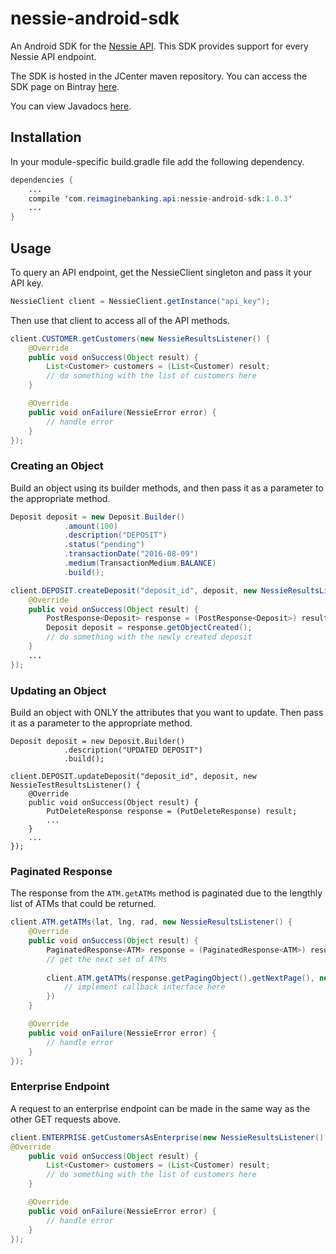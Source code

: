 # nessie-android-sdk

An Android SDK for the [Nessie API](http://api.reimaginebanking.com).  This SDK provides support for every Nessie API endpoint.  

The SDK is hosted in the JCenter maven repository.  You can access the SDK page on Bintray [here](https://bintray.com/mferraco/maven/NessieAndroidSDK).

You can view Javadocs [here](https://nessieisreal.github.io/nessie-android-sdk/).

## Installation  

In your module-specific build.gradle file add the following dependency.  

```java
dependencies {
	...
    compile 'com.reimaginebanking.api:nessie-android-sdk:1.0.3'
    ...
}
```

## Usage  

To query an API endpoint, get the NessieClient singleton and pass it your API key.

```java
NessieClient client = NessieClient.getInstance("api_key");
```

Then use that client to access all of the API methods.

```java
client.CUSTOMER.getCustomers(new NessieResultsListener() {
	@Override
	public void onSuccess(Object result) {
		List<Customer> customers = (List<Customer) result;
		// do something with the list of customers here
	}

	@Override
	public void onFailure(NessieError error) {
		// handle error
	}
});

```

### Creating an Object  

Build an object using its builder methods, and then pass it as a parameter to the appropriate method.

```java
Deposit deposit = new Deposit.Builder()
            .amount(100)
            .description("DEPOSIT")
            .status("pending")
            .transactionDate("2016-08-09")
            .medium(TransactionMedium.BALANCE)
            .build();

client.DEPOSIT.createDeposit("deposit_id", deposit, new NessieResultsListener() {
    @Override
    public void onSuccess(Object result) {
        PostResponse<Deposit> response = (PostResponse<Deposit>) result;
        Deposit deposit = response.getObjectCreated();
        // do something with the newly created deposit
    }
    ...
});
```

### Updating an Object

Build an object with ONLY the attributes that you want to update.  Then pass it as a parameter to the appropriate method.

```
Deposit deposit = new Deposit.Builder()
			.description("UPDATED DEPOSIT")
			.build();

client.DEPOSIT.updateDeposit("deposit_id", deposit, new NessieTestResultsListener() {
    @Override
    public void onSuccess(Object result) {
        PutDeleteResponse response = (PutDeleteResponse) result;
        ...
    }
    ...
});
```

### Paginated Response

The response from the `ATM.getATMs` method is paginated due to the lengthly list of ATMs that could be returned.

```java
client.ATM.getATMs(lat, lng, rad, new NessieResultsListener() {
	@Override
	public void onSuccess(Object result) {
		PaginatedResponse<ATM> response = (PaginatedResponse<ATM>) result;
		// get the next set of ATMs
		
		client.ATM.getATMs(response.getPagingObject().getNextPage(), new NessieResultsListener() {
			// implement callback interface here
		})
	}

	@Override
	public void onFailure(NessieError error) {
		// handle error
	}
});
```

### Enterprise Endpoint  

A request to an enterprise endpoint can be made in the same way as the other GET requests above.  

```java
client.ENTERPRISE.getCustomersAsEnterprise(new NessieResultsListener() {
@Override
	public void onSuccess(Object result) {
		List<Customer> customers = (List<Customer) result;
		// do something with the list of customers here
	}

	@Override
	public void onFailure(NessieError error) {
		// handle error
	}
});
```